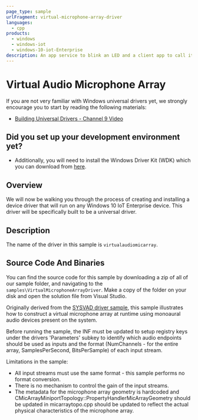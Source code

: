 ```yaml
---
page_type: sample
urlFragment: virtual-microphone-array-driver
languages:
  - cpp
products:
  - windows
  - windows-iot
  - windows-10-iot-Enterprise
description: An app service to blink an LED and a client app to call it with Windows 10 IoT Enterprise.
---
```


# Virtual Audio Microphone Array

If you are not very familiar with Windows universal drivers yet, we strongly encourage you to start by reading the following materials:

* [Building Universal Drivers - Channel 9 Video](https://channel9.msdn.com/Blogs/WinHEC/Building-a-Universal-Driver)

## Did you set up your development environment yet?

* Additionally, you will need to install the Windows Driver Kit (WDK) which you can download from [here](https://developer.microsoft.com/en-us/windows/hardware/windows-driver-kit). 

## Overview
We will now be walking you through the process of creating and installing a device driver that will run on any Windows 10 IoT Enterprise device.  This driver will be specifically built to be a universal driver.

## Description
The name of the driver in this sample is `virtualaudiomicarray`.  

## Source Code And Binaries
You can find the source code for this sample by downloading a zip of all of our sample folder, and navigating to the `samples\VirtualMicrophoneArrayDriver`.  Make a copy of the folder on your disk and open the solution file from Visual Studio.

Originally derived from the [SYSVAD driver sample](https://github.com/Microsoft/Windows-driver-samples/tree/master/audio/sysvad), this sample illustrates how to construct a virtual microphone array at runtime using monoaural audio devices present on the system.

Before running the sample, the INF must be updated to setup registry keys under the drivers 'Parameters' subkey to identify which audio endpoints should be used as inputs and the format (NumChannels - for the entire array, SamplesPerSecond, BitsPerSample) of each input stream.

Limitations in the sample:
* All input streams must use the same format - this sample performs no format conversion.
* There is no mechanism to control the gain of the input streams.
* The metadata for the microphone array geometry is hardcoded and CMicArrayMiniportTopology::PropertyHandlerMicArrayGeometry should be
 updated in micarraytopo.cpp should be updated to reflect the actual physical characteristics of the microphone array.
